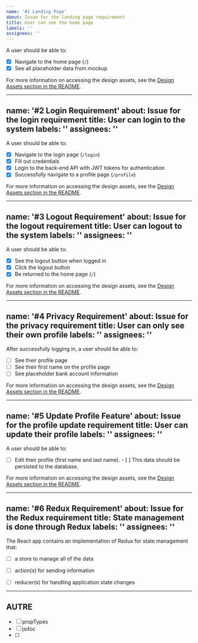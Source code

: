 ```yaml
---
name: '#1 Landing Page'
about: Issue for the landing page requirement
title: User can see the home page
labels: ''
assignees: ''
---
```


A user should be able to:

- [X] Navigate to the home page (`/`)
- [X] See all placeholder data from mockup

For more information on accessing the design assets, see the [Design Assets section in the README](https://github.com/OpenClassrooms-Student-Center/Project-10-Bank-API#design-assets).



---
name: '#2 Login Requirement'
about: Issue for the login requirement
title: User can login to the system
labels: ''
assignees: ''
---

A user should be able to:

- [X] Navigate to the login page (`/login`)
- [X] Fill out credentials
- [X] Login to the back-end API with JWT tokens for authentication
- [X] Successfully navigate to a profile page (`/profile`)

For more information on accessing the design assets, see the [Design Assets section in the README](https://github.com/OpenClassrooms-Student-Center/Project-10-Bank-API#design-assets).


---
name: '#3 Logout Requirement'
about: Issue for the logout requirement
title: User can logout to the system
labels: ''
assignees: ''
---

A user should be able to:

- [X] See the logout button when logged in
- [X] Click the logout button
- [X] Be returned to the home page (`/`)

For more information on accessing the design assets, see the [Design Assets section in the README](https://github.com/OpenClassrooms-Student-Center/Project-10-Bank-API#design-assets).


---
name: '#4 Privacy Requirement'
about: Issue for the privacy requirement
title: User can only see their own profile
labels: ''
assignees: ''
---

After successfully logging in, a user should be able to:

- [ ] See their profile page
- [ ] See their first name on the profile page
- [ ] See placeholder bank account information

For more information on accessing the design assets, see the [Design Assets section in the README](https://github.com/OpenClassrooms-Student-Center/Project-10-Bank-API#design-assets).


---
name: '#5 Update Profile Feature'
about: Issue for the profile update requirement
title: User can update their profile
labels: ''
assignees: ''
---

A user should be able to:

- [ ] Edit their profile (first name and last name). - [ ] This data should be persisted to the database.

For more information on accessing the design assets, see the [Design Assets section in the README](https://github.com/OpenClassrooms-Student-Center/Project-10-Bank-API#design-assets).


---
name: '#6 Redux Requirement'
about: Issue for the Redux requirement
title: State management is done through Redux
labels: ''
assignees: ''
---

The React app contains an implementation of Redux for state management that:

- [ ] a store to manage all of the data
- [ ] action(s) for sending information
- [ ] reducer(s) for handling application state changes


-----
AUTRE
-----
- [ ] propTypes
- [ ] jsdoc
- [ ] 
